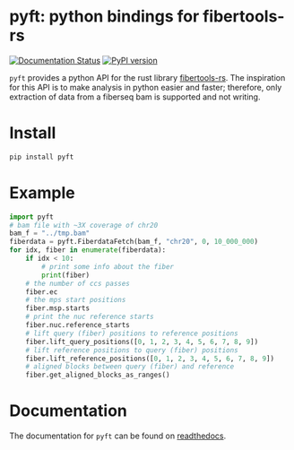 # pyft: python bindings for fibertools-rs
[![Documentation Status](https://readthedocs.org/projects/py-ft/badge/?version=latest)](https://py-ft.readthedocs.io/en/latest/?badge=latest)
[![PyPI version](https://badge.fury.io/py/pyft.svg)](https://badge.fury.io/py/pyft)

`pyft` provides a python API for the rust library [fibertools-rs](https://github.com/fiberseq/fibertools-rs). The inspiration for this API is to make analysis in python easier and faster; therefore, only extraction of data from a fiberseq bam is supported and not writing. 

# Install
```bash
pip install pyft
```


# Example
```python
import pyft
# bam file with ~3X coverage of chr20
bam_f = "../tmp.bam"
fiberdata = pyft.FiberdataFetch(bam_f, "chr20", 0, 10_000_000)
for idx, fiber in enumerate(fiberdata):
    if idx < 10:
        # print some info about the fiber
        print(fiber)
    # the number of ccs passes
    fiber.ec
    # the mps start positions
    fiber.msp.starts
    # print the nuc reference starts
    fiber.nuc.reference_starts
    # lift query (fiber) positions to reference positions
    fiber.lift_query_positions([0, 1, 2, 3, 4, 5, 6, 7, 8, 9])
    # lift reference positions to query (fiber) positions
    fiber.lift_reference_positions([0, 1, 2, 3, 4, 5, 6, 7, 8, 9])
    # aligned blocks between query (fiber) and reference 
    fiber.get_aligned_blocks_as_ranges()
```

# Documentation
The documentation for `pyft` can be found on [readthedocs](https://py-ft.readthedocs.io/en/latest/).